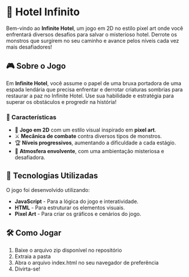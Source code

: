 # 🏨 Hotel Infinito

Bem-vindo ao **Infinite Hotel**, um jogo em 2D no estilo pixel art onde você enfrentará diversos desafios para salvar o misterioso hotel. Derrote os monstros que surgirem no seu caminho e avance pelos níveis cada vez mais desafiadores!

## 🎮 Sobre o Jogo

Em **Infinite Hotel**, você assume o papel de uma bruxa portadora de uma espada lendária que precisa enfrentar e derrotar criaturas sombrias para restaurar a paz no Infinite Hotel. Use sua habilidade e estratégia para superar os obstáculos e progredir na história!

### 🔹 Características
- 🎨 **Jogo em 2D** com um estilo visual inspirado em **pixel art**.
- ⚔️ **Mecânica de combate** contra diversos tipos de monstros.
- 🏆 **Níveis progressivos**, aumentando a dificuldade a cada estágio.
- 🌌 **Atmosfera envolvente**, com uma ambientação misteriosa e desafiadora.

## 🚀 Tecnologias Utilizadas

O jogo foi desenvolvido utilizando:
- **JavaScript** - Para a lógica do jogo e interatividade.
- **HTML** - Para estruturar os elementos visuais.
- **Pixel Art** - Para criar os gráficos e cenários do jogo.

## 🛠 Como Jogar

1. Baixe o arquivo zip disponível no repositório
2. Extraia a pasta
3. Abra o arquivo index.html no seu navegador de preferência
4. Divirta-se!


